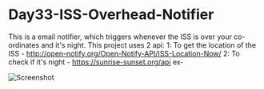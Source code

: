 # Day33-ISS-Overhead-Notifier
This is a email notifier, which triggers whenever the ISS is over your co-ordinates and it's night.
This project uses 2 api:
1: To get the location of the ISS - http://open-notify.org/Open-Notify-API/ISS-Location-Now/
2: To check if it's night - https://sunrise-sunset.org/api
ex-

![Screenshot](https://user-images.githubusercontent.com/86790253/232568503-85786894-c182-4ac7-a8c9-57172e9e133d.jpg)
